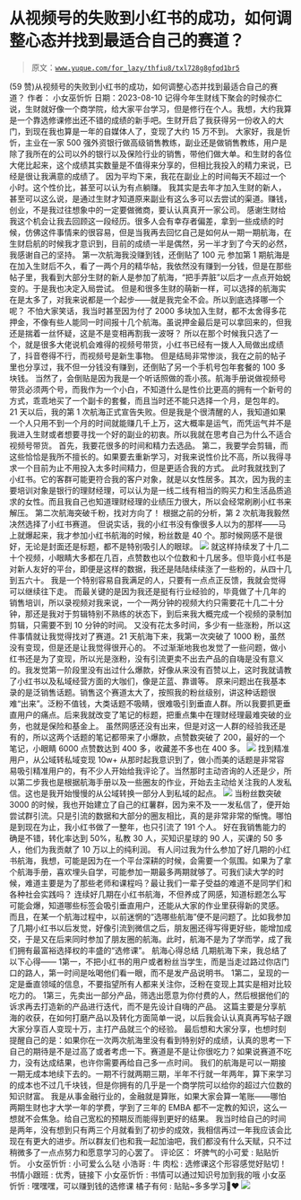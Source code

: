 # 从视频号的失败到小红书的成功，如何调整心态并找到最适合自己的赛道？

> 原文：[`www.yuque.com/for_lazy/thfiu8/txl728g8gfqd1br5`](https://www.yuque.com/for_lazy/thfiu8/txl728g8gfqd1br5)

<ne-h2 id="89cc69c0" data-lake-id="89cc69c0"><ne-heading-ext><ne-heading-anchor></ne-heading-anchor><ne-heading-fold></ne-heading-fold></ne-heading-ext><ne-heading-content><ne-text id="u4e41f0e1">(59 赞)从视频号的失败到小红书的成功，如何调整心态并找到最适合自己的赛道？</ne-text></ne-heading-content></ne-h2> <ne-p id="u8bdd8d68" data-lake-id="u8bdd8d68"><ne-text id="u9ed30493">作者： 小女巫忻忻</ne-text></ne-p> <ne-p id="uf374831d" data-lake-id="uf374831d"><ne-text id="ue19d0fce">日期：2023-08-10</ne-text></ne-p> <ne-p id="ud6e01dd2" data-lake-id="ud6e01dd2"><ne-text id="u34cd25ed">记得今年生财线下聚会的时候亦仁说，生财就好像一个商学院，给大家平台学习，但是修行在个人。我想，大约我算是一个靠选修课修出还不错的成绩的新手吧。生财开启了我获得另一份收入的大门，到现在我也算是一年的自媒体人了，变现了大约 15 万不到。</ne-text></ne-p> <ne-p id="u022b48ab" data-lake-id="u022b48ab"><ne-text id="uacc46087">大家好，我是忻忻，主业在一家 500 强外资银行做高级销售教练，副业还是做销售教练，用户是除了我所在的公司以外的银行以及保险行业的销售，带他们做大单。和生财的各位大佬比起来，这个成绩其实数量是不值得来分享的，但相比我投入的精力来说，已经是很让我满意的成绩了。</ne-text></ne-p> <ne-p id="ub3f22b80" data-lake-id="ub3f22b80"><ne-text id="u1847f4f1">因为平均下来，我花在副业上的时间每天不超过一个小时。这个性价比，甚至可以认为有点躺赚。</ne-text></ne-p> <ne-p id="udfebf685" data-lake-id="udfebf685"><ne-text id="u668bc048">我其实是去年才加入生财的新人，甚至可以这么说，是通过生财才知道原来副业有这么多可以去尝试的渠道。</ne-text><ne-text id="u24090aa2" ne-bold="true">赚钱，创业，不是我过往想象中的一定要做微商，要认认真真开一家公司。</ne-text></ne-p> <ne-p id="u0bc72941" data-lake-id="u0bc72941"><ne-text id="u237cffa5">感谢生财给我这个机会让我去回顾这一段经历。很多人会有幸存者偏差，拿到一些成绩的时候，仿佛这件事情来的很容易，但是当我再去回忆自己是如何从一期一期航海，在生财启航的时候我才意识到，</ne-text><ne-text id="ud0d6609c" ne-bold="true">目前的成绩一半是偶然，另一半才到了今天的必然，我感谢自己的坚持。</ne-text></ne-p> <ne-h3 id="9a64b302" data-lake-id="9a64b302"><ne-heading-ext><ne-heading-anchor></ne-heading-anchor><ne-heading-fold></ne-heading-fold></ne-heading-ext><ne-heading-content><ne-text id="u0676dd0a">第一次航海我没赚到钱，还倒贴了 100 元</ne-text></ne-heading-content></ne-h3> <ne-p id="uddadf7f2" data-lake-id="uddadf7f2"><ne-text id="ua0e01e69">参加第 1 期航海是在加入生财后不久，看了一两个月的精华帖，我依然没有赚到一分钱，但是在那些帖子里，我看到大部分生财的新人是参加了航海，“把手弄脏”以后才一点点开始蜕变的。于是我也决定入局尝试。</ne-text></ne-p> <ne-p id="ub4fd3da8" data-lake-id="ub4fd3da8"><ne-text id="ub8710dca">但是和很多生财的萌新一样，可以选择的航海实在是太多了，对我来说都是一个起步——就是我完全不会。所以到底选择哪一个呢？</ne-text></ne-p> <ne-p id="ub67f5248" data-lake-id="ub67f5248"><ne-text id="u17885369">不怕大家笑话，我当时甚至因为付了 2000 多块加入生财，都不太舍得多花押金，不像有些人能同一时间报十几个航海。虽说押金最后是可以拿回来的，但我还是揣着一丝怀疑，这是不是变相再割我一波呀？</ne-text></ne-p> <ne-p id="u6a8ef2f8" data-lake-id="u6a8ef2f8"><ne-text id="ub390cc0a">所以在那个时候我只选了一个，就是很多大佬说机会难得的视频号带货，小红书已经有一拨人入局做出成绩了，抖音卷得不行，而视频号是新生事物。</ne-text></ne-p> <ne-p id="u76abb778" data-lake-id="u76abb778"><ne-text id="udb41da89">但是结局非常惨淡，我在之前的帖子里也分享过，我不但一分钱没有赚到，还倒贴了另一个手机号包年套餐的 100 多块钱。</ne-text></ne-p> <ne-p id="u5baa367c" data-lake-id="u5baa367c"><ne-text id="uc7045070">当然了，会倒贴是因为我是一个听话照做的乖小孩。航海手册说做视频号带货必须两个号，而我作为一个小白，不知道什么是性价比更高的拥有一个新号的方式，乖乖地买了一个副卡的套餐，而且当时还不能只选择一个月，是包年的。</ne-text></ne-p> <ne-p id="u005c3549" data-lake-id="u005c3549"><ne-text id="u88d75a45">21 天以后，我的第 1 次航海正式宣告失败。但是我是个很清醒的人，我知道</ne-text><ne-text id="u9a9ef8ff" ne-bold="true">如果一个人只用不到一个月的时间就能赚几千上万，这大概率是运气，而凭运气并不是我进入生财或者想要寻找一个好的副业的初衷。</ne-text><ne-text id="u7c74d058">所以我就在思考自己为什么不适合视频号带货。</ne-text></ne-p> <ne-p id="ud6d36b1c" data-lake-id="ud6d36b1c"><ne-text id="ufb1a24ac">首先，我要花很多的时间和精力去选品。</ne-text></ne-p> <ne-p id="u0c566e4b" data-lake-id="u0c566e4b"><ne-text id="u7b9a6f5c">第二，我要学会剪辑，而这些恰恰是我所不擅长的。如果要去重新学习，对我来说性价比不高，所以我得寻求一个目前为止不用投入太多时间精力，但是更适合我的方式。</ne-text></ne-p> <ne-p id="u692c2ca4" data-lake-id="u692c2ca4"><ne-text id="u67fc40a5">此时我就找到了小红书。它的客群可能更符合我的客户对象，就是以女性居多。其次，因为我的主要培训对象是银行的理财经理，可以认为是一线二线有相当的购买力和生活品质追求的女性。而且我自己也知道理财经理的业绩压力很大，所以会经常刷刷小红书来解压。</ne-text></ne-p> <ne-h3 id="6b87a214" data-lake-id="6b87a214"><ne-heading-ext><ne-heading-anchor></ne-heading-anchor><ne-heading-fold></ne-heading-fold></ne-heading-ext><ne-heading-content><ne-text id="u4a7350e0">第二次航海突破千粉，找对方向了！</ne-text></ne-heading-content></ne-h3> <ne-p id="u9bc2276f" data-lake-id="u9bc2276f"><ne-text id="uad573452">根据之前的分析，第 2 次航海我毅然决然选择了小红书赛道。</ne-text></ne-p> <ne-p id="u8a140657" data-lake-id="u8a140657"><ne-text id="u49e8016a">但说实话，我的小红书没有像很多人以为的那样——马上就爆起来，我才参加小红书航海的时候，粉丝数是 40 个。那时候网感不是很好，无论是封面还是标题，都不是特别吸引人的眼球。</ne-text></ne-p> <ne-p id="u8867f8a5" data-lake-id="u8867f8a5"><ne-card data-card-name="image" data-card-type="inline" id="jjmwm" data-event-boundary="card">![](img/b60ccaf4af680d3c956f40a619fe9642.png)</ne-card></ne-p> <ne-p id="u5e8fb0e4" data-lake-id="u5e8fb0e4"><ne-text id="u3410a7f2">就这样持续发了十几二十个视频，小眼睛大多都在几百，点赞数也以个位数和十几居多。但毕竟小红书是对新人友好的平台，即便是这样的数据，我还是陆陆续续涨了一些粉的，从四十几到五六十。</ne-text></ne-p> <ne-p id="u61d26983" data-lake-id="u61d26983"><ne-text id="udaec0fc2">我是一个特别容易自我满足的人，</ne-text><ne-text id="u6211358b" ne-bold="true">只要有一点点正反馈，我就会觉得可以继续往下走。</ne-text></ne-p> <ne-p id="u694b0c46" data-lake-id="u694b0c46"><ne-text id="u5c10c158">而最关键的是因为我还是挺有行业经验的，毕竟做了十几年的销售培训，所以录视频对我来说，一个一两分钟的视频大约只需要花十几二十分钟，那还是我对于剪辑特别不熟练的状态下，到后来我大概完成一个视频的录制加剪辑，只需要不到 10 分钟的时间。</ne-text></ne-p> <ne-p id="u70f56855" data-lake-id="u70f56855"><ne-text id="u6c44c0d7">又没有花太多时间，多少有一些涨粉，所以这件事情就让我觉得找对了赛道。</ne-text><ne-text id="u20af584d" ne-bold="true">21 天航海下来，我第一次突破了 1000 粉，虽然没有变现，但是还是让我觉得很开心的。</ne-text></ne-p> <ne-p id="u0e3363f1" data-lake-id="u0e3363f1"><ne-text id="uc051af81">不过渐渐地我也发觉了一些问题，做小红书还是为了变现，所以光是涨粉，没有引流更卖不出去产品的自嗨是没有意义的。我发觉第一阶段里没有出过什么爆款，好像从来没有百赞以上，这时我就请教了小红书以及私域经营方面的大咖们，像是芷蓝、靠谱等。</ne-text></ne-p> <ne-p id="u871930d4" data-lake-id="u871930d4"><ne-text id="ueb2549e7">原来问题出在我基本录的是泛销售话题。销售这个赛道太大了，按照我的粉丝级别，讲这种话题很难“出来”。泛粉不值钱，大类话题不吸睛，很难吸引到垂直人群。所以我要</ne-text><ne-text id="u294d4cbd" ne-bold="true">抓更垂直用户的痛点</ne-text><ne-text id="u03ea9e37">。后来我就改变了笔记的标题，把重点集中在理财经理最难突破的业务，也就是保险和基金上。</ne-text></ne-p> <ne-p id="uf1e24aa9" data-lake-id="uf1e24aa9"><ne-text id="u2cc86386">虽然网感还没有出来，但是对这一人群的经验我还是有的，所以这两个话题的笔记都带来了小爆款，点赞数突破了 200，最好的一个笔记，小眼睛 6000 点赞数达到 400 多，收藏差不多也在 400 多。</ne-text></ne-p> <ne-p id="u7e7c3598" data-lake-id="u7e7c3598"><ne-card data-card-name="image" data-card-type="inline" id="HM6h4" data-event-boundary="card">![](img/acd628eed8a97c323616f3509cbbd681.png)</ne-card></ne-p> <ne-h3 id="41eb2212" data-lake-id="41eb2212"><ne-heading-ext><ne-heading-anchor></ne-heading-anchor><ne-heading-fold></ne-heading-fold></ne-heading-ext><ne-heading-content><ne-text id="u0afdcb28">找到精准用户，从公域转私域变现 10w+</ne-text></ne-heading-content></ne-h3> <ne-p id="u70c3f4f0" data-lake-id="u70c3f4f0"><ne-text id="u97d6e7e5">从那时起我意识到了，做小而美的话题是非常容易吸引精准用户的，有不少人开始给我评论了。当然那时主动咨询的人还是少，所以第二步我也是</ne-text><ne-text id="u82480231" ne-bold="true">根据航海手册以及一些圈友的作业，开始去主动给关注我的人发私信。这也是我开始慢慢的从公域转换一部分人到私域的起点。</ne-text></ne-p> <ne-p id="u750ac662" data-lake-id="u750ac662"><ne-card data-card-name="image" data-card-type="inline" id="U9sIR" data-event-boundary="card">![](img/9fdee77e6d53499c44b283502554d5cd.png)</ne-card></ne-p> <ne-p id="u45179794" data-lake-id="u45179794"><ne-text id="u2c9486a2">当粉丝数突破 3000 的时候，我也开始建立了自己的红薯群，因为来不及一一发私信了，便开始尝试群引流。只是引流的数据和大部分的圈友相比，真的是非常非常的惭愧。哪怕是到现在为止，我小红书做了一整年，也只引流了 191 个人。</ne-text></ne-p> <ne-p id="u8148d7a8" data-lake-id="u8148d7a8"><ne-text id="u266f3ddc">好在我销售能力的确是不错，</ne-text><ne-text id="u1449e31e" ne-bold="true">转化率达到 50%，私教 30 人，买知识星球的 90 人，买课的 50 多人，他们为我贡献了 10 万以上的纯利润。</ne-text></ne-p> <ne-p id="u8055741d" data-lake-id="u8055741d"><ne-text id="ub77c38c9">有人问过我为什么参加了好几期的小红书航海，我想，可能是因为在一个平台深耕的时候，会需要一个氛围。如果为了拿个航海手册，喜欢埋头自学，可能参加一期最多两期就够了。可我们读大学的时候，难道主要是为了那些老师和课程吗？最让我们一辈子受益的难道不是同学们和各种社会实践吗？</ne-text></ne-p> <ne-p id="ud674ec94" data-lake-id="ud674ec94"><ne-text id="u396c905e" ne-bold="true">连续好几期在小红书航海，不但养成了网感，知道标题怎么写可能会爆，知道哪些标签会吸引垂直用户，还能从大家的作业里获得新的灵感。</ne-text></ne-p> <ne-p id="udf6d828f" data-lake-id="udf6d828f"><ne-text id="u4c88b9a9">而且，在某一个航海过程中，以前迷惘的“选哪些航海”便不是问题了。比如我参加了几期小红书以后发觉，好像引流到微信之后，朋友圈还得写得更好些，能增加成交，于是又在后来同时参加了朋友圈的航海。</ne-text><ne-text id="u32687b18" ne-bold="true">此时，航海不是为了学而学，成了我们拥有最富裕选择权的丰盛的“选修课”。</ne-text></ne-p> <ne-h3 id="0fb25ad2" data-lake-id="0fb25ad2"><ne-heading-ext><ne-heading-anchor></ne-heading-anchor><ne-heading-fold></ne-heading-fold></ne-heading-ext><ne-heading-content><ne-text id="ud8a224d0">航海心得总结</ne-text></ne-heading-content></ne-h3> <ne-p id="u88a8e1fd" data-lake-id="u88a8e1fd"><ne-text id="u0e5b06ef">几期航海下来，我总结了以下心得——</ne-text></ne-p> <ne-oli index-type="0"><ne-oli-i>1</ne-oli-i><ne-oli-c class="ne-oli-content" id="ubfeb3859" data-lake-id="ubfeb3859"><ne-text id="u3b14d43b" ne-bold="true">第一，不把小红书的用户或者粉丝当学生，而是当走过路过你店门口的路人，第一时间是吆喝他们看一眼，而不是发产品说明书。</ne-text></ne-oli-c></ne-oli> <ne-oli index-type="0"><ne-oli-i>1</ne-oli-i><ne-oli-c class="ne-oli-content" id="u941396c8" data-lake-id="u941396c8"><ne-text id="ucf9e3075" ne-bold="true">第二，呈现的一定是垂直领域的信息，不要指望所有人都来关注你，泛粉在变现上其实是相对比较吃力的。</ne-text></ne-oli-c></ne-oli> <ne-oli index-type="0"><ne-oli-i>1</ne-oli-i><ne-oli-c class="ne-oli-content" id="u60833bbf" data-lake-id="u60833bbf"><ne-text id="ud91674bf" ne-bold="true">第三，先卖出一部分产品，筛选出愿意为你付费的人，然后根据他们的诉求再去打造新的产品进行迭代，而不是先设计自嗨的产品。</ne-text></ne-oli-c></ne-oli> <ne-p id="u787f8592" data-lake-id="u787f8592"><ne-text id="ue09ff136">这篇主要是分享航海的收获，在如何打磨产品以及转化方面简单一说，以后我会认认真真再写帖子跟大家分享百人变现十万，主打产品就三个的经验。</ne-text></ne-p> <ne-p id="u22c924b0" data-lake-id="u22c924b0"><ne-text id="ud38164f4">最后想和大家分享，也想时刻提醒自己的是：如果你在一次两次航海里没有看到特别好的成绩，认真的思考一下自己的期待是不是过高了或者考虑一下。赛道是不是让你很吃力？如果说赛道不吃力，没有达成结果，也许你需要再给自己多一点时间。</ne-text></ne-p> <ne-p id="u51ca4394" data-lake-id="u51ca4394"><ne-text id="ud4ccc291">我们的航海是可以一期接一期无成本地续下去的。一期不行就两期三期，半年不行就一年两年，算下来学习的成本也不过几千块钱，但是你拥有的几乎是一个商学院可以给你的超过六位数的知识财富。</ne-text></ne-p> <ne-p id="u75ec584d" data-lake-id="u75ec584d"><ne-text id="u8caffe56">我是从事金融行业的，金融就是算账，如果大家会算一笔账——</ne-text><ne-text id="ua7be808b" ne-bold="true">哪怕两期生财也才大学一年的学费，学到了三年的 EMBA 都不一定教的知识，这么一想就不会焦急。给自己宽松的预期反而能得到更好的结果。</ne-text></ne-p> <ne-p id="uc757eb2d" data-lake-id="uc757eb2d"><ne-text id="u6d27c40a">我当时给自己的时间是两年，没有想到只有两三个月就看到了初步的成效，我相信再过一年我应该会比现在有更大的进步。所以群友们也和我一起加油吧，我们都没有什么天赋，只不过稍微多了一点点努力和愿意学习的心罢了。</ne-text></ne-p> <ne-hole id="uaf67f9d7" data-lake-id="uaf67f9d7"><ne-card data-card-name="hr" data-card-type="block" id="JmkaI" data-event-boundary="card"><ne-p id="u8d89a28f" data-lake-id="u8d89a28f"><ne-text id="ud98e6d76">评论区：</ne-text></ne-p> <ne-p id="u9cb83a7c" data-lake-id="u9cb83a7c"><ne-text id="ud8e605d7">坏脾气的小可爱 : 贴贴忻忻。</ne-text> <ne-text id="uebb7482e">小女巫忻忻 : 小可爱么么哒</ne-text> <ne-text id="u81f696a5">小浩哥 : 牛</ne-text> <ne-text id="u41a901c9">肉松 : 选修课这个形容感觉好贴切！</ne-text> <ne-text id="uef7a367e">书情小跟班 : 优秀，链接下</ne-text> <ne-text id="u895635ef">小女巫忻忻 : 书情可以通过知识号加到我的哦</ne-text> <ne-text id="ua493c5a9">小女巫忻忻 : 嘿嘿嘿，可以赚到钱的选修课</ne-text> <ne-text id="uf7cbb650">橘子有何 : 贴贴~多多学习🙆❤️</ne-text></ne-p> <ne-p id="ua9236675" data-lake-id="ua9236675"><ne-card data-card-name="image" data-card-type="inline" id="yDHSq" data-event-boundary="card">![](img/894d30a529e7c37bcd3392323c99941c.png)  <ne-hole id="udcab3b97" data-lake-id="udcab3b97"><ne-card data-card-name="hr" data-card-type="block" id="WTkj1" data-event-boundary="card"></ne-card></ne-hole></ne-card></ne-p></ne-card></ne-hole>